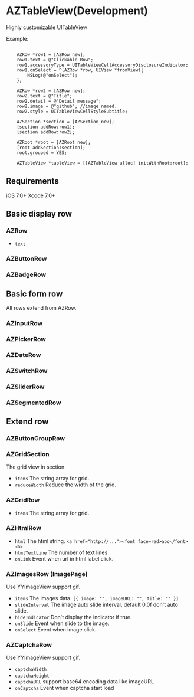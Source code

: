 AZTableView(Development)
===================

Highly customizable UITableView

Example:

```objc

    AZRow *row1 = [AZRow new];
    row1.text = @"Clickable Row";
    row1.accessoryType = UITableViewCellAccessoryDisclosureIndicator;
    row1.onSelect = ^(AZRow *row, UIView *fromView){
        NSLog(@"onSelect");
    };
    
    AZRow *row2 = [AZRow new];
    row2.text = @"Title";
    row2.detail = @"Detail message";
    row2.image = @"github"; //image named.
    row2.style = UITableViewCellStyleSubtitle;
    
    AZSection *section = [AZSection new];
    [section addRow:row1];
    [section addRow:row2];
    
    AZRoot *root = [AZRoot new];
    [root addSection:section];
    root.grouped = YES;
    
    AZTableView *tableView = [[AZTableView alloc] initWithRoot:root];

```

Requirements
---------------------

iOS 7.0+
Xcode 7.0+


Basic display row 
---------------------

### AZRow

* `text`

### AZButtonRow
### AZBadgeRow

Basic form row
---------------------

All rows extend from AZRow.

### AZInputRow
### AZPickerRow
### AZDateRow
### AZSwitchRow
### AZSliderRow
### AZSegmentedRow


Extend row
---------------------

### AZButtonGroupRow

### AZGridSection

The grid view in section.

* `items` The string array for grid.
* `reduceWidth` Reduce the width of the grid. 

### AZGridRow

* `items` The string array for grid.

### AZHtmlRow

* `html` The html string. `<a href="http://..."><font face=red>abc</font><a>`
* `htmlTextLine` The number of text lines
* `onLink` Event when url in html label click.

### AZImagesRow (ImagePage)

Use YYImageView support gif.

* `items` The images data. `[{ image: "", imageURL: "", title: "" }]`
* `slideInterval` The image auto slide interval, default 0.0f don't auto slide.
* `hideIndicator` Don't display the indicator if true.
* `onSlide` Event when slide to the image.
* `onSelect` Event when image click.


### AZCaptchaRow

Use YYImageView support gif.

* `captchaWidth`
* `captchaHeight`
* `captchaURL` support base64 encoding data like imageURL
* `onCaptcha` Event when captcha start load









